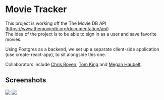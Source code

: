 # Movie Tracker

This project is working off the The Movie DB API (https://www.themoviedb.org/documentation/api)  
The idea of the project is to be able to sign in as a user and save favorite movies.

Using Postgres as a backend, we set up a separate client-side application (use create-react-app), to sit alongside this one.

Collaborators include [Chris Boyen](https://github.com/chrisboylen "Chris Boyen"), [Tom King](https://github.com/"tomkingkong") and [Megan Haubelt](https://github.com/Haub "Megan Haubelt").

## Screenshots

<img src="https://raw.githubusercontent.com/tomkingkong/movie-tracker/master/src/images/hankstracker1.png" />
<img src="https://raw.githubusercontent.com/tomkingkong/movie-tracker/master/src/images/hankstracker2.png" />



